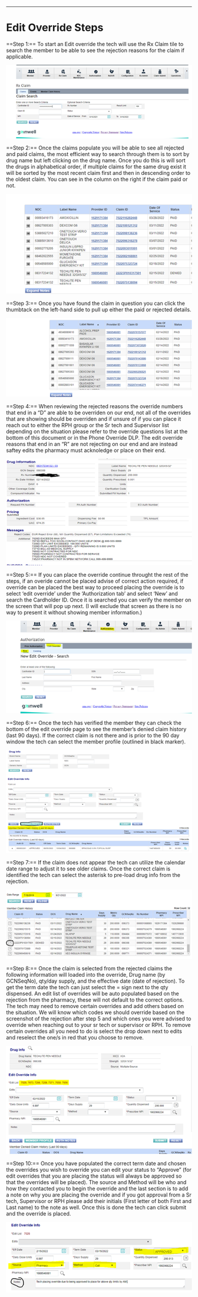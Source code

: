 ---

# Edit Override Steps

==Step 1:== To start an Edit override the tech will use the Rx Claim tile to search the member to be able to see the rejection reasons for the claim if applicable.

![Alt text](edit_override1.png)

==Step 2:== Once the claims populate you will be able to see all rejected and paid claims, the most efficient way to search through them is to sort by drug name but left clicking on the drug name. Once you do this is will sort the drugs in alphabetical order, if multiple claims for the same drug exist it will be sorted by the most recent claim first and then in descending order to the oldest claim. You can see in the column on the right if the claim paid or not.

![Alt text](edit_override2.png)

==Step 3:== Once you have found the claim in question you can click the thumbtack on the left-hand side to pull up either the paid or rejected details.

![Alt text](edit_override3.png)

==Step 4:== When reviewing the rejected reasons the override numbers that end in a “D” are able to be overriden on our end, not all of the overrides that are showing should be overriden and if unsure of if you can place it reach out to either the RPH group or the Sr tech and Supervisor list depending on the situation please refer to the override questions list at the bottom of this document or in the Phone Override DLP. The edit override reasons that end in an “R” are not rejecting on our end and are instead saftey edits the pharmacy must acknoledge or place on their end.

![Alt text](edit_override4.png)

==Step 5:== If you can place the override continue throught the rest of the steps, if an overide cannot be placed advise of correct action required, if override can be placed the best way to proceed placing the override is to select ‘edit override’ under the ‘Authorization tab’ and select ‘New’ and search the Cardholder ID. Once it is searched you can verify the member on the screen that will pop up next. (I will exclude that screen as there is no way to present it without showing member information.)

![Alt text](edit_override5.png)

==Step 6:== Once the tech has verified the member they can check the bottom of the edit override page to see the member’s denied claim history (last 90 days). If the correct claim is not there and is prior to the 90 day window the tech can select the member profile (outlined in black marker).

![Alt text](edit_override6.png)

==Step 7:== If the claim does not appear the tech can utilize the calendar date range to adjust it to see older claims. Once the correct claim is identified the tech can select the asterisk to pre-load drug info from the rejection.

![Alt text](edit_override7.png)

==Step 8:== Once the claim is selected from the rejected claims the following information will loaded into the override, Drug name (by GCNSeqNo), qty/day supply, and the effective date (date of rejection). To get the term date the tech can just select the = sign next to the qty dispensed. An edit list of overrides will be auto populated based on the rejection from the pharmacy, these will not default to the correct options. The tech may need to remove certain overrides and add others based on the situation. We will know which codes we should override based on the screenshot of the rejection after step 5 and which ones you were advised to override when reaching out to your sr tech or supervisor or RPH. To remove certain overrides all you need to do is select the drop down next to edits and reselect the one/s in red that you choose to remove.

![Alt text](edit_override8.png)

==Step 10:== Once you have populated the correct term date and chosen the overrides you wish to override you can edit your status to “Approve” (for edit overrides that you are placing the status will always be approved so that the overrides will be placed). The source and Method will be who and how they contacted you to begin the override and the last section is to add a note on why you are placing the override and if you got approval from a Sr tech, Supervisor or RPH please add their initials (First letter of both First and Last name) to the note as well. Once this is done the tech can click submit and the override is placed.

![Alt text](edit_override9.png)
